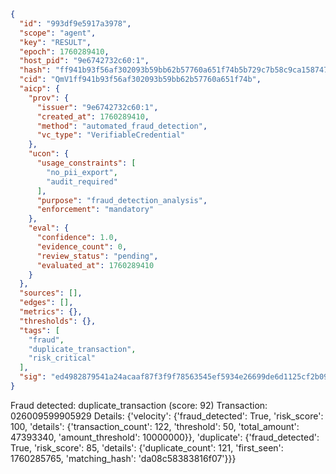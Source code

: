 ```json
{
  "id": "993df9e5917a3978",
  "scope": "agent",
  "key": "RESULT",
  "epoch": 1760289410,
  "host_pid": "9e6742732c60:1",
  "hash": "ff941b93f56af302093b59bb62b57760a651f74b5b729c7b58c9ca158747120c",
  "cid": "QmV1ff941b93f56af302093b59bb62b57760a651f74b",
  "aicp": {
    "prov": {
      "issuer": "9e6742732c60:1",
      "created_at": 1760289410,
      "method": "automated_fraud_detection",
      "vc_type": "VerifiableCredential"
    },
    "ucon": {
      "usage_constraints": [
        "no_pii_export",
        "audit_required"
      ],
      "purpose": "fraud_detection_analysis",
      "enforcement": "mandatory"
    },
    "eval": {
      "confidence": 1.0,
      "evidence_count": 0,
      "review_status": "pending",
      "evaluated_at": 1760289410
    }
  },
  "sources": [],
  "edges": [],
  "metrics": {},
  "thresholds": {},
  "tags": [
    "fraud",
    "duplicate_transaction",
    "risk_critical"
  ],
  "sig": "ed4982879541a24acaaf87f3f9f78563545ef5934e26699de6d1125cf2b09482"
}
```

Fraud detected: duplicate_transaction (score: 92)
Transaction: 026009599905929
Details: {'velocity': {'fraud_detected': True, 'risk_score': 100, 'details': {'transaction_count': 122, 'threshold': 50, 'total_amount': 47393340, 'amount_threshold': 10000000}}, 'duplicate': {'fraud_detected': True, 'risk_score': 85, 'details': {'duplicate_count': 121, 'first_seen': 1760285765, 'matching_hash': 'da08c58383816f07'}}}